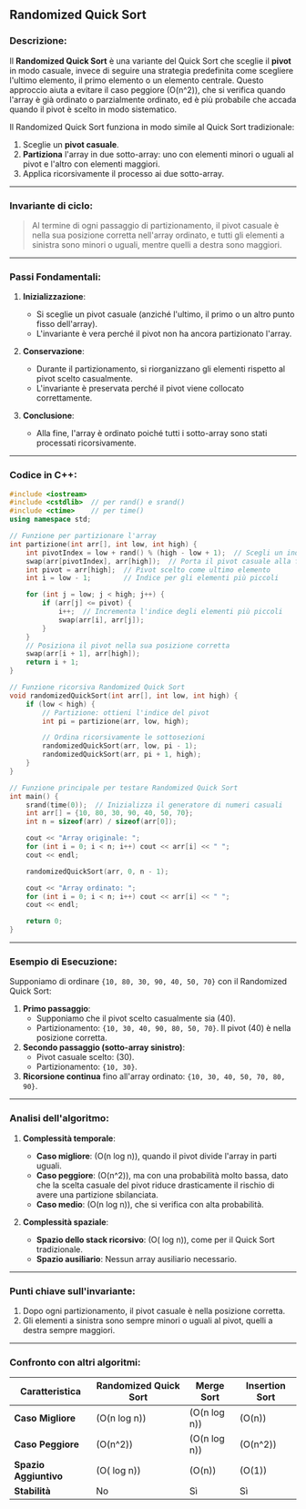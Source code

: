 ## **Randomized Quick Sort**
### Descrizione:
Il **Randomized Quick Sort** è una variante del Quick Sort che sceglie il **pivot** in modo casuale, invece di seguire una strategia predefinita come scegliere l'ultimo elemento, il primo elemento o un elemento centrale. Questo approccio aiuta a evitare il caso peggiore \(O(n^2)\), che si verifica quando l'array è già ordinato o parzialmente ordinato, ed è più probabile che accada quando il pivot è scelto in modo sistematico.

Il Randomized Quick Sort funziona in modo simile al Quick Sort tradizionale:
1. Sceglie un **pivot casuale**.
2. **Partiziona** l'array in due sotto-array: uno con elementi minori o uguali al pivot e l'altro con elementi maggiori.
3. Applica ricorsivamente il processo ai due sotto-array.

---

### **Invariante di ciclo**:
> Al termine di ogni passaggio di partizionamento, il pivot casuale è nella sua posizione corretta nell'array ordinato, e tutti gli elementi a sinistra sono minori o uguali, mentre quelli a destra sono maggiori.

---

### **Passi Fondamentali**:
1. **Inizializzazione**:
   - Si sceglie un pivot casuale (anziché l'ultimo, il primo o un altro punto fisso dell'array).
   - L'invariante è vera perché il pivot non ha ancora partizionato l'array.

2. **Conservazione**:
   - Durante il partizionamento, si riorganizzano gli elementi rispetto al pivot scelto casualmente.
   - L'invariante è preservata perché il pivot viene collocato correttamente.

3. **Conclusione**:
   - Alla fine, l'array è ordinato poiché tutti i sotto-array sono stati processati ricorsivamente.

---

### **Codice in C++**:

```cpp
#include <iostream>
#include <cstdlib>  // per rand() e srand()
#include <ctime>    // per time()
using namespace std;

// Funzione per partizionare l'array
int partizione(int arr[], int low, int high) {
    int pivotIndex = low + rand() % (high - low + 1);  // Scegli un indice casuale per il pivot
    swap(arr[pivotIndex], arr[high]);  // Porta il pivot casuale alla fine
    int pivot = arr[high];  // Pivot scelto come ultimo elemento
    int i = low - 1;        // Indice per gli elementi più piccoli

    for (int j = low; j < high; j++) {
        if (arr[j] <= pivot) {
            i++;  // Incrementa l'indice degli elementi più piccoli
            swap(arr[i], arr[j]);
        }
    }
    // Posiziona il pivot nella sua posizione corretta
    swap(arr[i + 1], arr[high]);
    return i + 1;
}

// Funzione ricorsiva Randomized Quick Sort
void randomizedQuickSort(int arr[], int low, int high) {
    if (low < high) {
        // Partizione: ottieni l'indice del pivot
        int pi = partizione(arr, low, high);

        // Ordina ricorsivamente le sottosezioni
        randomizedQuickSort(arr, low, pi - 1);
        randomizedQuickSort(arr, pi + 1, high);
    }
}

// Funzione principale per testare Randomized Quick Sort
int main() {
    srand(time(0));  // Inizializza il generatore di numeri casuali
    int arr[] = {10, 80, 30, 90, 40, 50, 70};
    int n = sizeof(arr) / sizeof(arr[0]);

    cout << "Array originale: ";
    for (int i = 0; i < n; i++) cout << arr[i] << " ";
    cout << endl;

    randomizedQuickSort(arr, 0, n - 1);

    cout << "Array ordinato: ";
    for (int i = 0; i < n; i++) cout << arr[i] << " ";
    cout << endl;

    return 0;
}
```

---

### **Esempio di Esecuzione**:
Supponiamo di ordinare `{10, 80, 30, 90, 40, 50, 70}` con il Randomized Quick Sort:
1. **Primo passaggio**:
   - Supponiamo che il pivot scelto casualmente sia \(40\).
   - Partizionamento: `{10, 30, 40, 90, 80, 50, 70}`. Il pivot \(40\) è nella posizione corretta.
2. **Secondo passaggio (sotto-array sinistro)**:
   - Pivot casuale scelto: \(30\).
   - Partizionamento: `{10, 30}`.
3. **Ricorsione continua** fino all'array ordinato: `{10, 30, 40, 50, 70, 80, 90}`.

---

### **Analisi dell'algoritmo**:
1. **Complessità temporale**:
   - **Caso migliore**: \(O(n  log n)\), quando il pivot divide l'array in parti uguali.
   - **Caso peggiore**: \(O(n^2)\), ma con una probabilità molto bassa, dato che la scelta casuale del pivot riduce drasticamente il rischio di avere una partizione sbilanciata.
   - **Caso medio**: \(O(n  log n)\), che si verifica con alta probabilità.

2. **Complessità spaziale**:
   - **Spazio dello stack ricorsivo**: \(O( log n)\), come per il Quick Sort tradizionale.
   - **Spazio ausiliario**: Nessun array ausiliario necessario.

---

### **Punti chiave sull'invariante**:
1. Dopo ogni partizionamento, il pivot casuale è nella posizione corretta.
2. Gli elementi a sinistra sono sempre minori o uguali al pivot, quelli a destra sempre maggiori.

---

### **Confronto con altri algoritmi**:
| **Caratteristica**      | **Randomized Quick Sort**  | **Merge Sort**         | **Insertion Sort**    |
|--------------------------|----------------------------|------------------------|-----------------------|
| **Caso Migliore**         | \(O(n  log n)\)           | \(O(n  log n)\)        | \(O(n)\)              |
| **Caso Peggiore**         | \(O(n^2)\)                | \(O(n  log n)\)        | \(O(n^2)\)            |
| **Spazio Aggiuntivo**     | \(O( log n)\)             | \(O(n)\)               | \(O(1)\)              |
| **Stabilità**             | No                        | Sì                     | Sì                    |